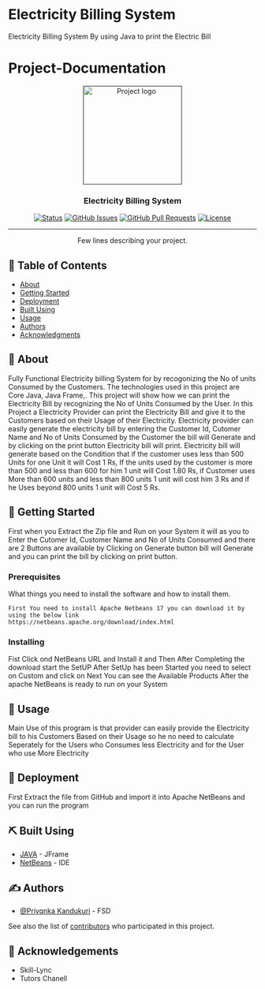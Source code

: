 # Electricity Billing System
Electricity Billing System By using Java to print the Electric Bill 

# Project-Documentation

<p align="center">
  <a href="" rel="noopener">
 <img width=200px height=200px src="https://i.imgur.com/6wj0hh6.jpg" alt="Project logo"></a>
</p>

<h3 align="center">Electricity Billing System</h3>

<div align="center">
  
 [![Status](https://img.shields.io/badge/status-active-success.svg)]() 
  [![GitHub Issues](https://img.shields.io/github/issues/kylelobo/The-Documentation-Compendium.svg)](https://github.com/kylelobo/The-Documentation-Compendium/issues)
  [![GitHub Pull Requests](https://img.shields.io/github/issues-pr/kylelobo/The-Documentation-Compendium.svg)](https://github.com/kylelobo/The-Documentation-Compendium/pulls)
  [![License](https://img.shields.io/badge/license-MIT-blue.svg)](/LICENSE)

</div>

---

<p align="center"> Few lines describing your project.
    <br> 
</p>

## 📝 Table of Contents
- [About](#about)
- [Getting Started](#getting_started)
- [Deployment](#deployment)
- [Built Using](#built_using)
- [Usage](#usage)
- [Authors](#authors)
- [Acknowledgments](#acknowledgement)

## 🧐 About <a name = "about"></a>
Fully Functional Electricity billing System for by recogonizing the No of units Consumed by the Customers. The technologies used in this project are Core Java, Java Frame,. This project will show how we can print the Electricity Bill by recognizing the No of Units Consumed by the User. In this Project a Electricity Provider can print the Electricity Bill and give it to the Customers based on their Usage of their Electricity. Electricity provider can easily generate the electricity bill by entering the Customer Id, Cutomer Name and No of Units Consumed by the Customer the bill will Generate and by clicking on the print button Electricity bill will print. Electricity bill will generate based on the Condition that if the customer uses less than 500 Units for one Unit it will Cost 1 Rs, If the units used by the customer is more than 500 and less than 600 for him 1 unit will Cost 1.80 Rs, if Customer uses More than 600 units and less than 800 units 1 unit will cost him 3 Rs and if he Uses beyond 800 units 1 unit will Cost 5 Rs.

## 🏁 Getting Started <a name = "getting_started"></a>
First when you Extract the Zip file and Run on your System it will as you to Enter the Cutomer Id, Customer Name and No of Units Consumed and there are 2 Buttons are available by Clicking on Generate button bill will Generate and you can print the bill by clicking on print button.

### Prerequisites
What things you need to install the software and how to install them.

```
First You need to install Apache Netbeans 17 you can download it by using the below link 
https://netbeans.apache.org/download/index.html
```

### Installing

Fist Click ond NetBeans URL and Install it and Then
After Completing the download start the SetUP 
After SetUp has been Started you need to select on Custom and click on Next
You can see the Available Products
After the apache NetBeans is ready to run on your System

## 🎈 Usage <a name="usage"></a>
Main Use of this program is that provider can easily provide the Electricity bill to his Customers Based on their Usage so he no need to calculate Seperately for the Users who Consumes less Electricity and for the User who use More Electricity

## 🚀 Deployment <a name = "deployment"></a>
First Extract the file from GitHub and import it into Apache NetBeans and you can run the program

## ⛏️ Built Using <a name = "built_using"></a>
- [JAVA](https://expressjs.com/) - JFrame
- [NetBeans](https://vuejs.org/) - IDE

## ✍️ Authors <a name = "authors"></a>
- [@Priyqnka Kandukuri](https://github.com/kylelobo) - FSD

See also the list of [contributors](https://github.com/kylelobo/The-Documentation-Compendium/contributors) who participated in this project.

## 🎉 Acknowledgements <a name = "acknowledgement"></a>
- Skill-Lync
- Tutors Chanell

